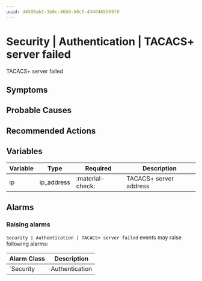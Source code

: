 ```yaml
---
uuid: d4500ab1-1b8c-46b8-b0c5-4348465569f0
---
```

# Security | Authentication | TACACS+ server failed

TACACS+ server failed

## Symptoms

## Probable Causes

## Recommended Actions

## Variables

Variable | Type | Required | Description
--- | --- | --- | ---
ip | ip_address | :material-check: | TACACS+ server address

## Alarms

### Raising alarms

`Security | Authentication | TACACS+ server failed` events may raise following alarms:

Alarm Class | Description
--- | ---
`Security | Authentication | TACACS+ server failed` | dispose
